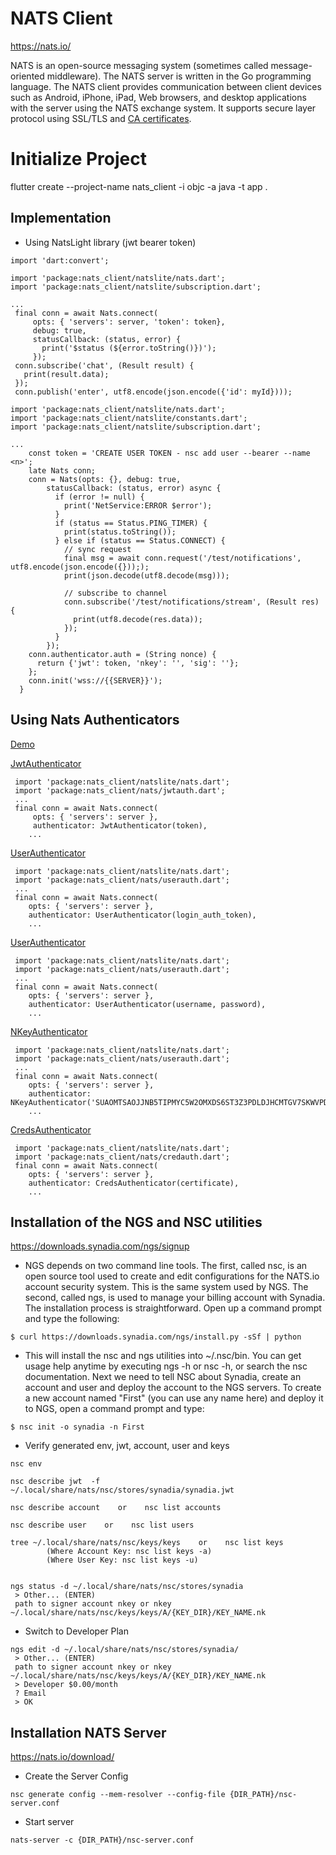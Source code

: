 # NATS Client

https://nats.io/

NATS is an open-source messaging system (sometimes called message-oriented middleware).
The NATS server is written in the Go programming language.
The NATS client provides communication between client devices such as Android, iPhone, iPad,
Web browsers, and desktop applications with the server using the NATS exchange system.
It supports secure layer protocol using SSL/TLS and [CA certificates](https://github.com/dgofman/nats_client/blob/master/test/tls.sh).



# Initialize Project

flutter create --project-name nats_client -i objc -a java -t app .


## Implementation

- Using NatsLight library (jwt bearer token)
 ```
import 'dart:convert';

import 'package:nats_client/natslite/nats.dart';
import 'package:nats_client/natslite/subscription.dart';

...
  final conn = await Nats.connect(
      opts: { 'servers': server, 'token': token},
      debug: true,
      statusCallback: (status, error) {
        print('$status (${error.toString()})');
      });
  conn.subscribe('chat', (Result result) {
    print(result.data);
  });
  conn.publish('enter', utf8.encode(json.encode({'id': myId})));
```

```
import 'package:nats_client/natslite/nats.dart';
import 'package:nats_client/natslite/constants.dart';
import 'package:nats_client/natslite/subscription.dart';

...
    const token = 'CREATE USER TOKEN - nsc add user --bearer --name <n>';
    late Nats conn;
    conn = Nats(opts: {}, debug: true,
        statusCallback: (status, error) async {
          if (error != null) {
            print('NetService:ERROR $error');
          }
          if (status == Status.PING_TIMER) {
            print(status.toString());
          } else if (status == Status.CONNECT) {
            // sync request
            final msg = await conn.request('/test/notifications', utf8.encode(json.encode({})););
            print(json.decode(utf8.decode(msg)));
            
            // subscribe to channel
            conn.subscribe('/test/notifications/stream', (Result res) {
              print(utf8.decode(res.data));
            });
          }
        });
    conn.authenticator.auth = (String nonce) {
      return {'jwt': token, 'nkey': '', 'sig': ''};
    };
    conn.init('wss://{{SERVER}}');
  }
```



## Using Nats Authenticators
[Demo](https://github.com/dgofman/nats_client/blob/master/test/demo.dart)

[JwtAuthenticator](https://github.com/dgofman/nats_client/blob/master/test/setup.sh#L41)
 ```
  import 'package:nats_client/natslite/nats.dart';
  import 'package:nats_client/nats/jwtauth.dart';
  ...
  final conn = await Nats.connect(
      opts: { 'servers': server },
      authenticator: JwtAuthenticator(token),
     ...
```

[UserAuthenticator](https://github.com/dgofman/nats_client/blob/master/test/setup.sh#L14)
 ```
  import 'package:nats_client/natslite/nats.dart';
  import 'package:nats_client/nats/userauth.dart';
  ...
  final conn = await Nats.connect(
     opts: { 'servers': server },
     authenticator: UserAuthenticator(login_auth_token),
     ...
```

[UserAuthenticator](https://github.com/dgofman/nats_client/blob/master/test/setup.sh#L66)
 ```
  import 'package:nats_client/natslite/nats.dart';
  import 'package:nats_client/nats/userauth.dart';
  ...
  final conn = await Nats.connect(
     opts: { 'servers': server },
     authenticator: UserAuthenticator(username, password),
     ...
```

[NKeyAuthenticator](https://github.com/dgofman/nats_client/blob/master/test/setup.sh#L66)
 ```
  import 'package:nats_client/natslite/nats.dart';
  import 'package:nats_client/nats/userauth.dart';
  ...
  final conn = await Nats.connect(
     opts: { 'servers': server },
     authenticator: NKeyAuthenticator('SUAOMTSAOJJNB5TIPMYC5W2OMXDS6ST3Z3PDLDJHCMTGV7SKWVPDL2OU3Y'),
     ...
```

[CredsAuthenticator](https://github.com/dgofman/nats_client/blob/master/test/setup.sh#L199)
 ```
  import 'package:nats_client/natslite/nats.dart';
  import 'package:nats_client/nats/credauth.dart';
  final conn = await Nats.connect(
     opts: { 'servers': server },
     authenticator: CredsAuthenticator(certificate),
     ...
```

## Installation of the NGS and NSC utilities
https://downloads.synadia.com/ngs/signup

- NGS depends on two command line tools. The first, called nsc, is an open source tool used to create and edit configurations for the NATS.io account security system. This is the same system used by NGS. The second, called ngs, is used to manage your billing account with Synadia.
  The installation process is straightforward. Open up a command prompt and type the following:
```
$ curl https://downloads.synadia.com/ngs/install.py -sSf | python
```

- This will install the nsc and ngs utilities into ~/.nsc/bin. You can get usage help anytime by executing ngs -h or nsc -h, or search the nsc documentation.
  Next we need to tell NSC about Synadia, create an account and user and deploy the account to the NGS servers. To create a new account named "First" (you can use any name here) and deploy it to NGS, open a command prompt and type:
```
$ nsc init -o synadia -n First
```

- Verify generated env, jwt, account, user and keys
```
nsc env

nsc describe jwt  -f ~/.local/share/nats/nsc/stores/synadia/synadia.jwt

nsc describe account    or    nsc list accounts

nsc describe user    or    nsc list users

tree ~/.local/share/nats/nsc/keys/keys    or    nsc list keys 
        (Where Account Key: nsc list keys -a)
        (Where User Key: nsc list keys -u)

 
ngs status -d ~/.local/share/nats/nsc/stores/synadia
 > Other... (ENTER)
 path to signer account nkey or nkey  ~/.local/share/nats/nsc/keys/keys/A/{KEY_DIR}/KEY_NAME.nk
```

- Switch to Developer Plan
```
ngs edit -d ~/.local/share/nats/nsc/stores/synadia/
 > Other... (ENTER)
 path to signer account nkey or nkey  ~/.local/share/nats/nsc/keys/keys/A/{KEY_DIR}/KEY_NAME.nk
 > Developer $0.00/month
 ? Email
 > OK
```

## Installation NATS Server
https://nats.io/download/

- Create the Server Config
```
nsc generate config --mem-resolver --config-file {DIR_PATH}/nsc-server.conf 
```

- Start server
```
nats-server -c {DIR_PATH}/nsc-server.conf 
```